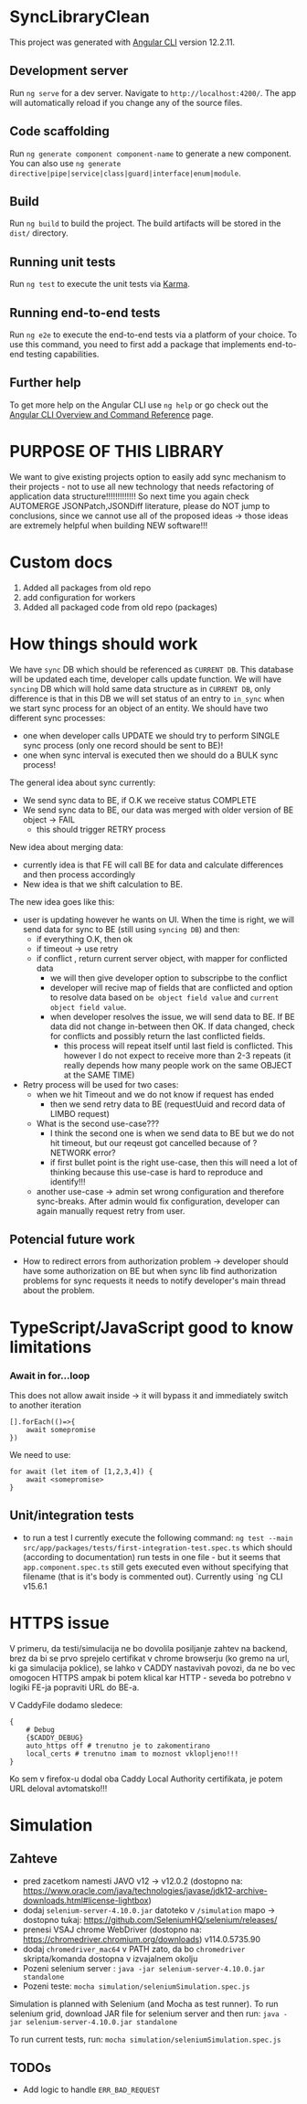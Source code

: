 # SyncLibraryClean

This project was generated with [Angular CLI](https://github.com/angular/angular-cli) version 12.2.11.

## Development server

Run `ng serve` for a dev server. Navigate to `http://localhost:4200/`. The app will automatically reload if you change any of the source files.

## Code scaffolding

Run `ng generate component component-name` to generate a new component. You can also use `ng generate directive|pipe|service|class|guard|interface|enum|module`.

## Build

Run `ng build` to build the project. The build artifacts will be stored in the `dist/` directory.

## Running unit tests

Run `ng test` to execute the unit tests via [Karma](https://karma-runner.github.io).

## Running end-to-end tests

Run `ng e2e` to execute the end-to-end tests via a platform of your choice. To use this command, you need to first add a package that implements end-to-end testing capabilities.

## Further help

To get more help on the Angular CLI use `ng help` or go check out the [Angular CLI Overview and Command Reference](https://angular.io/cli) page.


# PURPOSE OF THIS LIBRARY

We want to give existing projects option to easily add sync mechanism to their projects - not to use all new technology that needs refactoring of application data structure!!!!!!!!!!!!!
So next time you again check AUTOMERGE JSONPatch,JSONDiff literature, please do NOT jump to conclusions, since we cannot use all of the proposed ideas -> those ideas are extremely helpful when
building NEW software!!!

# Custom docs

1. Added all packages from old repo
2. add configuration for workers
3. Added all packaged code from old repo (packages)


# How things should work

We have `sync` DB which should be referenced as `CURRENT DB`. This database will be updated each time, developer calls update function.
We will have `syncing` DB which will hold same data structure as in `CURRENT DB`, only difference is that in this DB we will set status of an entry to `in_sync` when we start sync process for an object of an entity.
We should have two different sync processes:
- one when developer calls UPDATE we should try to perform SINGLE sync process (only one record should be sent to BE)!
- one when sync interval is executed then we should do a BULK sync process!

The general idea about sync currently:
- We send sync data to BE, if O.K we receive status COMPLETE
- We send sync data to BE, our data was merged with older version of BE object -> FAIL
    * this should trigger RETRY process


New idea about merging data:
- currently idea is that FE will call BE for data and calculate differences and then process accordingly
- New idea is that we shift calculation to BE.

The new idea goes like this:
- user is updating however he wants on UI. When the time is right, we will send data for sync to BE (still using `syncing DB`) and then:
    * if everything O.K, then ok
    * if timeout -> use retry
    * if conflict , return current server object, with mapper for conflicted data
        + we will then give developer option to subscripbe to the conflict
        + developer will recive map of fields that are conflicted and option to resolve data based on `be object field value` and `current object field value`.
        + when developer resolves the issue, we will send data to BE. If BE data did not change in-between then OK. If data changed, check for conflicts and possibly return the last conflicted fields.
            - this process will repeat itself until last field is conflicted. This however I do not expect to receive more than 2-3 repeats (it really depends how many people work on the same OBJECT at the SAME TIME)
- Retry process will be used for two cases:
    * when we hit Timeout and we do not know if request has ended
        + then we send retry data to BE (requestUuid and record data of LIMBO request)
    * What is the second use-case???
        + I think the second one is when we send data to BE but we do not hit timeout, but our reqeust got cancelled because of ?NETWORK error?
        + if first bullet point is the right use-case, then this will need a lot of thinking because this use-case is hard to reproduce and identify!!!
    * another use-case -> admin set wrong configuration and therefore sync-breaks. After admin would fix configuration, developer can again manually request retry from user.                                                                                                                                                                                                                                                                                                         


## Potencial future work
* How to redirect errors from authorization problem -> developer should have some authorization on BE but when sync lib find authorization problems for sync requests it needs to notify developer's main thread about the problem.


# TypeScript/JavaScript good to know limitations

### Await in for...loop

This does not allow await inside -> it will bypass it and immediately switch to another iteration
```
[].forEach(()=>{
    await somepromise
})
```

We need to use:
```
for await (let item of [1,2,3,4]) {
    await <somepromise>
}
```


## Unit/integration tests

* to run a test I currently execute the following command: `ng test --main src/app/packages/tests/first-integration-test.spec.ts` which should (according to documentation) run tests in one file - but it seems that `app.component.spec.ts` still gets executed
even without specifying that filename (that is it's body is commented out).
Currently using `ng CLI v15.6.1

# HTTPS issue

V primeru, da testi/simulacija ne bo dovolila posiljanje zahtev na backend, brez da bi se prvo sprejelo certifikat v 
chrome browserju (ko gremo na url, ki ga simulacija poklice), se lahko v CADDY nastavivah povozi, da ne bo vec
omogocen HTTPS ampak bi potem klical kar HTTP - seveda bo potrebno v logiki FE-ja popraviti URL do BE-a.

V CaddyFile dodamo sledece:
```
{
    # Debug
    {$CADDY_DEBUG}
    auto_https off # trenutno je to zakomentirano
    local_certs # trenutno imam to moznost vklopljeno!!!
}
```

Ko sem v firefox-u dodal oba Caddy Local Authority certifikata, je potem URL deloval avtomatsko!!! 

# Simulation

## Zahteve
* pred zacetkom namesti JAVO v12 -> v12.0.2 (dostopno na: https://www.oracle.com/java/technologies/javase/jdk12-archive-downloads.html#license-lightbox)
* dodaj `selenium-server-4.10.0.jar` datoteko v `/simulation` mapo -> dostopno tukaj: https://github.com/SeleniumHQ/selenium/releases/
* prenesi VSAJ chrome WebDriver (dostopno na: https://chromedriver.chromium.org/downloads) v114.0.5735.90
* dodaj `chromedriver_mac64` v PATH zato, da bo `chromedriver` skripta/komanda dostopna v izvajalnem okolju
* Pozeni selenium server : `java -jar selenium-server-4.10.0.jar standalone`
* Pozeni teste: `mocha simulation/seleniumSimulation.spec.js`

Simulation is planned with Selenium (and Mocha as test runner).
To run selenium grid, download JAR file for selenium server and then run:
`java -jar selenium-server-4.10.0.jar standalone`

To run current tests, run:
`mocha simulation/seleniumSimulation.spec.js`



## TODOs

- Add logic to handle `ERR_BAD_REQUEST`
